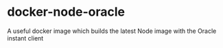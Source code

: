 # docker-node-oracle
A useful docker image which builds the latest Node image with the Oracle instant client
